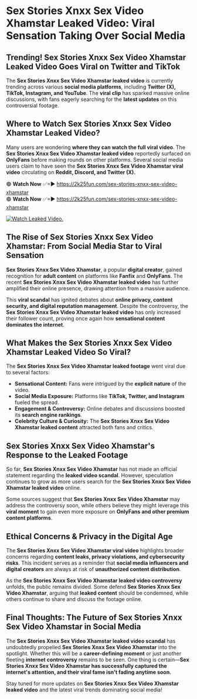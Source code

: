 # Sex Stories Xnxx Sex Video Xhamstar Leaked Video: Viral Sensation Taking Over Social Media

## **Trending! Sex Stories Xnxx Sex Video Xhamstar Leaked Video Goes Viral on Twitter and TikTok**
The **Sex Stories Xnxx Sex Video Xhamstar leaked video** is currently trending across various **social media platforms**, including **Twitter (X), TikTok, Instagram, and YouTube**. The **viral clip** has sparked massive online discussions, with fans eagerly searching for the **latest updates** on this controversial footage.

## **Where to Watch Sex Stories Xnxx Sex Video Xhamstar Leaked Video?**
Many users are wondering **where they can watch the full viral video**. The **Sex Stories Xnxx Sex Video Xhamstar leaked video** reportedly surfaced on **OnlyFans** before making rounds on other platforms. Several social media users claim to have seen the **Sex Stories Xnxx Sex Video Xhamstar viral video** circulating on **Reddit, Discord, and Twitter (X).**

🟢 **Watch Now** ✅=► https://2k25fun.com/sex-stories-xnxx-sex-video-xhamstar  
🟢 **Watch Now** ✅=► https://2k25fun.com/sex-stories-xnxx-sex-video-xhamstar  

[![Watch Leaked Video.](https://miro.medium.com/v2/resize:fit:828/format:webp/1*cilzJN44JGOrTw9NJCrNHA.gif "Watch Leaked Video")](https://2k25fun.com/sex-stories-xnxx-sex-video-xhamstar)

## **The Rise of Sex Stories Xnxx Sex Video Xhamstar: From Social Media Star to Viral Sensation**
**Sex Stories Xnxx Sex Video Xhamstar**, a popular **digital creator**, gained recognition for **adult content** on platforms like **Fanfix** and **OnlyFans**. The recent **Sex Stories Xnxx Sex Video Xhamstar leaked video** has further amplified their online presence, drawing attention from a massive audience.

This **viral scandal** has ignited debates about **online privacy, content security, and digital reputation management**. Despite the controversy, the **Sex Stories Xnxx Sex Video Xhamstar leaked video** has only increased their follower count, proving once again how **sensational content dominates the internet**.

## **What Makes the Sex Stories Xnxx Sex Video Xhamstar Leaked Video So Viral?**
The **Sex Stories Xnxx Sex Video Xhamstar leaked footage** went viral due to several factors:
- **Sensational Content:** Fans were intrigued by the **explicit nature** of the video.
- **Social Media Exposure:** Platforms like **TikTok, Twitter, and Instagram** fueled the spread.
- **Engagement & Controversy:** Online debates and discussions boosted its **search engine rankings**.
- **Celebrity Culture & Curiosity:** The **Sex Stories Xnxx Sex Video Xhamstar leaked content** attracted both fans and critics.

## **Sex Stories Xnxx Sex Video Xhamstar's Response to the Leaked Footage**
So far, **Sex Stories Xnxx Sex Video Xhamstar** has not made an official statement regarding the **leaked video scandal**. However, speculation continues to grow as more users search for the **Sex Stories Xnxx Sex Video Xhamstar leaked video** online.

Some sources suggest that **Sex Stories Xnxx Sex Video Xhamstar** may address the controversy soon, while others believe they might leverage this **viral moment** to gain even more exposure on **OnlyFans and other premium content platforms**.

## **Ethical Concerns & Privacy in the Digital Age**
The **Sex Stories Xnxx Sex Video Xhamstar viral video** highlights broader concerns regarding **content leaks, privacy violations, and cybersecurity risks**. This incident serves as a reminder that **social media influencers and digital creators** are always at risk of **unauthorized content distribution**.

As the **Sex Stories Xnxx Sex Video Xhamstar leaked video controversy** unfolds, the public remains divided. Some defend **Sex Stories Xnxx Sex Video Xhamstar**, arguing that **leaked content** should be condemned, while others continue to share and discuss the footage online.

## **Final Thoughts: The Future of Sex Stories Xnxx Sex Video Xhamstar in Social Media**
The **Sex Stories Xnxx Sex Video Xhamstar leaked video scandal** has undoubtedly propelled **Sex Stories Xnxx Sex Video Xhamstar** into the spotlight. Whether this will be a **career-defining moment** or just another fleeting **internet controversy** remains to be seen. One thing is certain—**Sex Stories Xnxx Sex Video Xhamstar has successfully captured the internet's attention, and their viral fame isn't fading anytime soon.**

Stay tuned for more updates on **Sex Stories Xnxx Sex Video Xhamstar leaked video** and the latest viral trends dominating social media!